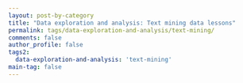 ```yaml
---
layout: post-by-category
title: "Data exploration and analysis: Text mining data lessons"
permalink: tags/data-exploration-and-analysis/text-mining/
comments: false
author_profile: false
tags2:
  data-exploration-and-analysis: 'text-mining'
main-tag: false
---
```

